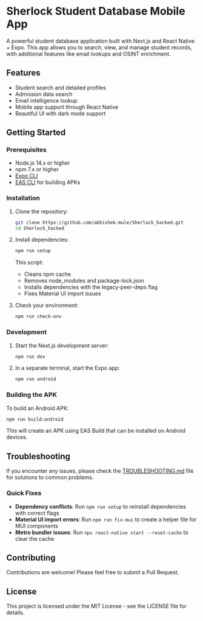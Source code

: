 # Sherlock Student Database Mobile App

A powerful student database application built with Next.js and React Native + Expo. This app allows you to search, view, and manage student records, with additional features like email lookups and OSINT enrichment.

## Features

- Student search and detailed profiles
- Admission data search
- Email intelligence lookup
- Mobile app support through React Native
- Beautiful UI with dark mode support

## Getting Started

### Prerequisites

- Node.js 14.x or higher
- npm 7.x or higher
- [Expo CLI](https://docs.expo.dev/get-started/installation/)
- [EAS CLI](https://docs.expo.dev/build/setup/) for building APKs

### Installation

1. Clone the repository:
   ```bash
   git clone https://github.com/abhishek-mule/Sherlock_hacked.git
   cd Sherlock_hacked
   ```

2. Install dependencies:
   ```bash
   npm run setup
   ```
   This script:
   - Cleans npm cache
   - Removes node_modules and package-lock.json
   - Installs dependencies with the legacy-peer-deps flag
   - Fixes Material UI import issues

3. Check your environment:
   ```bash
   npm run check-env
   ```

### Development

1. Start the Next.js development server:
   ```bash
   npm run dev
   ```

2. In a separate terminal, start the Expo app:
   ```bash
   npm run android
   ```

### Building the APK

To build an Android APK:

```bash
npm run build:android
```

This will create an APK using EAS Build that can be installed on Android devices.

## Troubleshooting

If you encounter any issues, please check the [TROUBLESHOOTING.md](./TROUBLESHOOTING.md) file for solutions to common problems.

### Quick Fixes

- **Dependency conflicts**: Run `npm run setup` to reinstall dependencies with correct flags
- **Material UI import errors**: Run `npm run fix-mui` to create a helper file for MUI components
- **Metro bundler issues**: Run `npx react-native start --reset-cache` to clear the cache

## Contributing

Contributions are welcome! Please feel free to submit a Pull Request.

## License

This project is licensed under the MIT License - see the LICENSE file for details.
